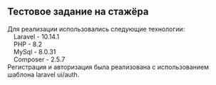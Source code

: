 ## Тестовое задание на стажёра
Для реализации использовались следующие технологии:  
&emsp;Laravel - 10.14.1  
&emsp;PHP - 8.2  
&emsp;MySql - 8.0.31  
&emsp;Composer - 2.5.7  
Регистрация и авторизация была реализована с использованием шаблона laravel ui/auth.
